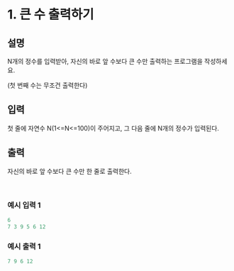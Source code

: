 # 1. 큰 수 출력하기
   
## 설명

N개의 정수를 입력받아, 자신의 바로 앞 수보다 큰 수만 출력하는 프로그램을 작성하세요.

(첫 번째 수는 무조건 출력한다)

## 입력

첫 줄에 자연수 N(1<=N<=100)이 주어지고, 그 다음 줄에 N개의 정수가 입력된다.

## 출력

자신의 바로 앞 수보다 큰 수만 한 줄로 출력한다.

<br>

### 예시 입력 1

```java
6
7 3 9 5 6 12
```

### 예시 출력 1

```java
7 9 6 12
```